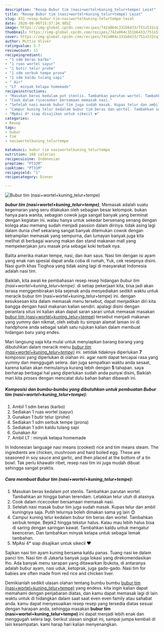 ```yaml
---
description: "Resep Bubur tim (nasi+wortel+kuning_telur+tempe) Lezat"
title: "Resep Bubur tim (nasi+wortel+kuning_telur+tempe) Lezat"
slug: 831-resep-bubur-tim-nasiwortelkuning-telurtempe-lezat
date: 2020-08-06T15:57:34.985Z
image: https://img-global.cpcdn.com/recipes/742a064c331b6433/751x532cq70/bubur-tim-nasiwortelkuning_telurtempe-foto-resep-utama.jpg
thumbnail: https://img-global.cpcdn.com/recipes/742a064c331b6433/751x532cq70/bubur-tim-nasiwortelkuning_telurtempe-foto-resep-utama.jpg
cover: https://img-global.cpcdn.com/recipes/742a064c331b6433/751x532cq70/bubur-tim-nasiwortelkuning_telurtempe-foto-resep-utama.jpg
author: Mittie Oliver
ratingvalue: 3.7
reviewcount: 11
recipeingredient:
- "1 sdm beras karbo"
- "1 ruas wortel sayur"
- "1 butir telur prohe"
- "1 sdm serbuk tempe prona"
- "1 sdm kaldu tulang sapi"
- " Air"
- "LT  minyak kelapa homemade"
recipeinstructions:
- "Masukan beras kedalam pot stenlis. Tambahkan parutan wortel. Tambahkan air hingga bahan terendam. Letakkan telur utuh di atasnya."
- "Cook dalam ricecooker bersamaan memasak nasi."
- "Setelah nasi masak bubur tim juga sudah masak. Kupas telur dan ambil kuningnya saja. Putih telurnya boleh dimakan sama yg lain 😊"
- "Campur kuning telur kedalam bubur tim beras dan wortel. Tambahkan serbuk tempe. Bejek2 hingga tekstur halus. Kalau mau lebih halus bisa di saring dengan saringan kawat. Tambahkan kaldu untuk mengatur keenceran. Dan tambahkan minyak kelapa untuk sebagai lemak tambahan."
- "MpAsi 4* siap disajikan untuk sikecil ❤"
categories:
- Resep
tags:
- bubur
- tim
- nasiwortelkuning_telurtempe

katakunci: bubur tim nasiwortelkuning_telurtempe 
nutrition: 168 calories
recipecuisine: Indonesian
preptime: "PT32M"
cooktime: "PT31M"
recipeyield: "1"
recipecategory: Dinner

---
```



![Bubur tim (nasi+wortel+kuning_telur+tempe)](https://img-global.cpcdn.com/recipes/742a064c331b6433/751x532cq70/bubur-tim-nasiwortelkuning_telurtempe-foto-resep-utama.jpg)

<b><i>bubur tim (nasi+wortel+kuning_telur+tempe)</i></b>, Memasak adalah suatu kegemaran yang seru dilakukan oleh sebagian besar kelompok. bukan hanya para wanita, sebagian cowok juga sangat banyak yang berminat dengan kegiatan ini. walau hanya untuk sekedar bersenang senang dengan kolega atau memang sudah menjadi passion dalam dirinya. tidak asing lagi dalam dunia chef sekarang sangat banyak ditemukan cowok dengan ketrampilan memasak yang sempurna, dan lumayan banyak juga kita melihat di berbagai warung makan dan stand makanan mall yang mempekerjakan juru masak pria sebagai koki terbaik nya.

Balita amerika makan tempe, nasi, dan ikan saus. Nasi tim dengan isi ayam yang enak nan spesial dapat anda coba di rumah, Yuk, cek resepnya disini. Nasi gurih khas Tioghoa yang tidak asing lagi di masyarakat Indonesia adalah nasi tim.

Baiklah, kita awali ke pembahasan resep resep hidangan <i>bubur tim (nasi+wortel+kuning_telur+tempe)</i>. di setiap pekerjaan kita, bisa jadi akan terasa menggembirakan bila sejenak anda menyediakan sedikit waktu untuk meracik bubur tim (nasi+wortel+kuning_telur+tempe) ini. dengan kesuksesan kita dalam memasak menu tersebut, dapat menjadikan diri kita bangga dengan hasil makanan kalian sendiri. apalagi disini dengan perantara situs ini kalian akan dapat saran saran untuk memasak masakan <u>bubur tim (nasi+wortel+kuning_telur+tempe)</u> tersebut menjadi makanan yang yummy dan nikmat, oleh sebab itu simpan alamat laman ini di handphone anda sebagai salah satu rujukan kalian dalam membuat hidangan baru yang endes.


Mari langsung saja kita mulai untuk menyiapkan barang barang yang dibutuhkan dalam meracik menu <u><i>bubur tim (nasi+wortel+kuning_telur+tempe)</i></u> ini. setidak tidaknya diperlukan <b>7</b> komposisi yang diperlukan di olahan ini. agar nanti dapat tercapai rasa yang yummy dan menggugah selera. dan juga sempatkan waktu anda sesaat, karena kalian akan memulainya kurang lebih dengan <b>5</b> tahapan. saya berharap berbagai hal yang diperlukan sudah anda punyai disini, Baiklah mari kita proses dengan mencatat dulu bahan bahan dibawah ini.

<!--inarticleads1-->

##### Komposisi dan bumbu-bumbu yang dibutuhkan untuk pembuatan Bubur tim (nasi+wortel+kuning_telur+tempe):

1. Ambil 1 sdm beras (karbo)
1. Sediakan 1 ruas wortel (sayur)
1. Gunakan 1 butir telur (prohe)
1. Sediakan 1 sdm serbuk tempe (prona)
1. Sediakan 1 sdm kaldu tulang sapi
1. Gunakan  Air
1. Ambil LT : minyak kelapa homemade


In Indonesian language nasi means (cooked) rice and tim means steam. The ingredients are chicken, mushroom and hard boiled egg. These are seasoned in soy sauce and garlic, and then placed at the bottom of a tin bowl. Tak perlu khawatir ribet, resep nasi tim ini juga mudah dibuat sehingga sangat praktis. 

<!--inarticleads2-->

##### Cara membuat Bubur tim (nasi+wortel+kuning_telur+tempe):

1. Masukan beras kedalam pot stenlis. Tambahkan parutan wortel. Tambahkan air hingga bahan terendam. Letakkan telur utuh di atasnya.
1. Cook dalam ricecooker bersamaan memasak nasi.
1. Setelah nasi masak bubur tim juga sudah masak. Kupas telur dan ambil kuningnya saja. Putih telurnya boleh dimakan sama yg lain 😊
1. Campur kuning telur kedalam bubur tim beras dan wortel. Tambahkan serbuk tempe. Bejek2 hingga tekstur halus. Kalau mau lebih halus bisa di saring dengan saringan kawat. Tambahkan kaldu untuk mengatur keenceran. Dan tambahkan minyak kelapa untuk sebagai lemak tambahan.
1. MpAsi 4* siap disajikan untuk sikecil ❤


Sajikan nasi tim ayam kuning bersama kaldu panas. Tuang nasi ke dalam panci tim. Nasi tim di Jakarta banyak juga lokasi yang direkomendasikan lho. Ada banyak menu sarapan yang ditawarkan Ibukota, di antaranya adalah bubur ayam, nasi uduk, ketoprak, juga gado-gado. Nasi tim for babies are often made from red rice and chicken liver. 

Demikianlah sedikit ulasan olahan tentang bumbu bumbu <u>bubur tim (nasi+wortel+kuning_telur+tempe)</u> yang endess. kita ingin kalian dapat memahami dengan penjabaran diatas, dan kamu dapat memasak lagi di lain waktu untuk di hidangkan dalam saat saat even even family atau sahabat anda. kamu dapat menyesuaikan resep resep yang tersedia diatas sesuai dengan harapan anda, sehingga masakan <b>bubur tim (nasi+wortel+kuning_telur+tempe)</b> ini dapat menjadi lebih enak dan menggugah selera lagi. berikut ulasan singkat ini, sampai jumpa kembali di lain kesempatan. kami harap hari kalian menyenangkan.
